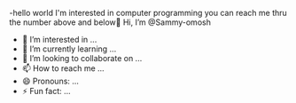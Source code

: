 -hello world
I'm interested in computer programming
you can reach me thru the number above and below👋 Hi, I’m @Sammy-omosh
- 👀 I’m interested in ...
- 🌱 I’m currently learning ...
- 💞️ I’m looking to collaborate on ...
- 📫 How to reach me ...
- 😄 Pronouns: ...
- ⚡ Fun fact: ...

<!---
Sammy-omosh/Sammy-omosh is a ✨ special ✨ repository because its `README.md` (this file) appears on your GitHub profile.
You can click the Preview link to take a look at your changes.
--->
